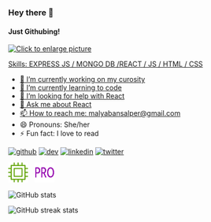 ### Hey there 👋
#### Just Githubing!
<!-- ![Web Developer](https://drive.google.com/uc?export=view&id=1YRn2DBu8-RzNcdkbRzMgv4c9zlarmN8U) -->
<a href="https://drive.google.com/uc?export=view&id=<FILEID>"><img src="https://drive.google.com/uc?export=view&id=<FILEID>" style="width: 650px; max-width: 100%; height: auto" title="Click to enlarge picture" />

Skills: EXPRESS JS / MONGO DB /REACT / JS / HTML / CSS

- 🔭 I’m currently working on my curosity 
- 🌱 I’m currently learning to code 
- 🤔 I’m looking for help with React 
- 💬 Ask me about React 
- 📫 How to reach me: malyabansalper@gmail.com 
- 😄 Pronouns: She/her 
- ⚡ Fun fact: I love to read 


[<img src='https://cdn.jsdelivr.net/npm/simple-icons@3.0.1/icons/github.svg' alt='github' height='40'>](https://github.com/malyabansalper)  [<img src='https://cdn.jsdelivr.net/npm/simple-icons@3.0.1/icons/dev-dot-to.svg' alt='dev' height='40'>](https://dev.to/malyabansal53)  [<img src='https://cdn.jsdelivr.net/npm/simple-icons@3.0.1/icons/linkedin.svg' alt='linkedin' height='40'>](https://www.linkedin.com/in/bansalmalya53/)  [<img src='https://cdn.jsdelivr.net/npm/simple-icons@3.0.1/icons/twitter.svg' alt='twitter' height='40'>](https://twitter.com/BansalMalya)  

<a href='https://docs.github.com/en/developers'><img src='https://raw.githubusercontent.com/acervenky/animated-github-badges/master/assets/devbadge.gif' width='40' height='40'></a> <a href='https://github.com/pricing'><img src='https://raw.githubusercontent.com/acervenky/animated-github-badges/master/assets/pro.gif' width='40' height='40'></a> 

![GitHub stats](https://github-readme-stats.vercel.app/api?username=malyabansalper&show_icons=true&count_private=true)  

![GitHub streak stats](https://github-readme-streak-stats.herokuapp.com/?user=malyabansalper)  


